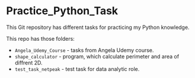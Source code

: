 # Practice_Python_Task
This Git repository has different tasks for practicing my Python knowledge.

This repo has those folders:
   - `Angela_Udemy_Course` - tasks from Angela Udemy course.
   - `shape_calculator` - program, which calculate perimeter and area of diffrent 2D.
   - `test_task_netpeak` - test task for data analytic role.

